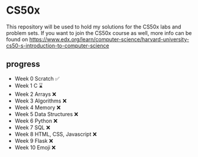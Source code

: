 # CS50x

This repository will be used to hold my solutions for the CS50x labs and problem sets.
If you want to join the CS50x course as well, more info can be found on https://www.edx.org/learn/computer-science/harvard-university-cs50-s-introduction-to-computer-science

## progress
* Week 0 Scratch ✅
* Week 1 C ⌛
* Week 2 Arrays ❌
* Week 3 Algorithms ❌
* Week 4 Memory ❌
* Week 5 Data Structures ❌
* Week 6 Python ❌
* Week 7 SQL ❌
* Week 8 HTML, CSS, Javascript ❌
* Week 9 Flask ❌
* Week 10 Emoji ❌
